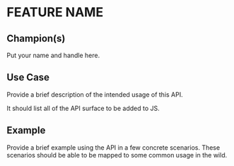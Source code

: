 # FEATURE NAME

## Champion(s)

Put your name and handle here.

## Use Case

Provide a brief description of the intended usage of this API.

It should list all of the API surface to be added to JS.

## Example

Provide a brief example using the API in a few concrete scenarios.
These scenarios should be able to be mapped to some common usage in the wild.
